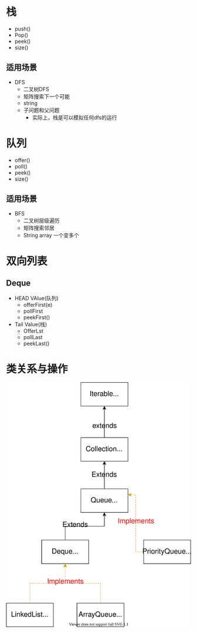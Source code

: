 # 栈
* push()
* Pop()
* peek()
* size()
## 适用场景
* DFS
    * 二叉树DFS
    * 矩阵搜索下一个可能
    * string
    * 子问题和父问题
        * 实际上，栈是可以模拟任何dfs的运行

# 队列
* offer()
* poll()
* peek()
* size()
## 适用场景
* BFS
    * 二叉树层级遍历
    * 矩阵搜索邻居
    * String array 一个变多个

# 双向列表
## Deque
* HEAD VAlue(队列)
    * offerFirst(e)
    * pollFirst
    * peekFirst()
* Tail Value(栈)
    * OfferLst
    * pollLast
    * peekLast()
##
# 类关系与操作

![Deque继承关系](./graphs/dequeHiarchy.drawio.svg)